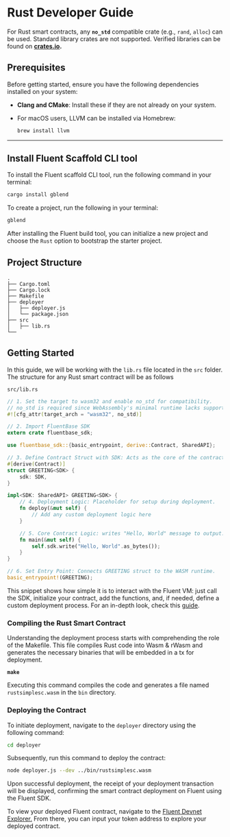 # Rust Developer Guide

For Rust smart contracts, any  **`no_std`** compatible crate (e.g., `rand`, `alloc`) can be used. Standard library crates are not supported. Verified libraries can be found on [**crates.io**](https://crates.io/categories/no-std)**.**&#x20;

## **Prerequisites**

Before getting started, ensure you have the following dependencies installed on your system:

* **Clang and CMake**: Install these if they are not already on your system.
*   For macOS users, LLVM can be installed via Homebrew:

    ```bash
    brew install llvm
    ```

***

## Install Fluent Scaffold CLI tool

To install the Fluent scaffold CLI tool, run the following command in your terminal:

```bash
cargo install gblend
```

To create a project, run the following in your terminal:

```bash
gblend
```

After installing the Fluent build tool, you can initialize a new project and choose the `Rust` option to bootstrap the starter project.

## Project Structure

```
.
├── Cargo.toml
├── Cargo.lock
├── Makefile
├── deployer
│   ├── deployer.js
│   └── package.json
├── src
│   ├── lib.rs
└── 
```

## Getting Started

In this guide, we will be working with the `lib.rs` file located in the `src` folder. The structure for any Rust smart contract will be as follows

`src/lib.rs`

```rust
// 1. Set the target to wasm32 and enable no_std for compatibility.
// no_std is required since WebAssembly's minimal runtime lacks support for Rust’s standard library.
#![cfg_attr(target_arch = "wasm32", no_std)]

// 2. Import FluentBase SDK
extern crate fluentbase_sdk;

use fluentbase_sdk::{basic_entrypoint, derive::Contract, SharedAPI};

// 3. Define Contract Struct with SDK: Acts as the core of the contract’s logic.
#[derive(Contract)]
struct GREETING<SDK> {
    sdk: SDK,
}

impl<SDK: SharedAPI> GREETING<SDK> {
    // 4. Deployment Logic: Placeholder for setup during deployment.
    fn deploy(&mut self) {
        // Add any custom deployment logic here
    }

    // 5. Core Contract Logic: writes "Hello, World" message to output.
    fn main(&mut self) {
        self.sdk.write("Hello, World".as_bytes());
    }
}

// 6. Set Entry Point: Connects GREETING struct to the WASM runtime.
basic_entrypoint!(GREETING);
```

This snippet shows how simple it is to interact with the Fluent VM: just call the SDK, initialize your contract, add the functions, and, if needed, define a custom deployment process. For an in-depth look, check this [guide](../building-a-blended-app.md#id-1.3-write-the-rust-smart-contract).&#x20;

### **Compiling the Rust Smart Contract**

Understanding the deployment process starts with comprehending the role of the Makefile. This file compiles Rust code into Wasm & rWasm and generates the necessary binaries that will be embedded in a tx for deployment.

<pre class="language-bash"><code class="lang-bash"><strong>make
</strong></code></pre>

Executing this command compiles the code and generates a file named `rustsimplesc.wasm` in the `bin` directory.

### **Deploying the Contract**

To initiate deployment, navigate to the `deployer` directory using the following command:

```bash
cd deployer
```

Subsequently, run this command to deploy the contract:

```bash
node deployer.js --dev ../bin/rustsimplesc.wasm
```

Upon successful deployment, the receipt of your deployment transaction will be displayed, confirming the smart contract deployment on Fluent using the Fluent SDK.

To view your deployed Fluent contract, navigate to the [Fluent Devnet Explorer.](https://blockscout.dev.gblend.xyz/) From there, you can input your token address to explore your deployed contract.
